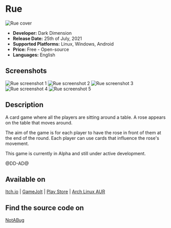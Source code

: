 # Rue

![Rue cover](@ROOT@/images/games/rue/cover.png "Rue cover")

* **Developer:** Dark Dimension
* **Release Date:** 25th of July, 2021
* **Supported Platforms:** Linux, Windows, Android
* **Price:** Free - Open-source
* **Languages:** English

## Screenshots

![Rue screenshot 1](@ROOT@/images/games/rue/screenshot_1.png "Screenshot 1")
![Rue screenshot 2](@ROOT@/images/games/rue/screenshot_2.png "Screenshot 2")
![Rue screenshot 3](@ROOT@/images/games/rue/screenshot_3.png "Screenshot 3")
![Rue screenshot 4](@ROOT@/images/games/rue/screenshot_4.png "Screenshot 4")
![Rue screenshot 5](@ROOT@/images/games/rue/screenshot_5.png "Screenshot 5")

## Description

A card game where all the players are sitting around a table. A rose appears on the table that moves around.

The aim of the game is for each player to have the rose in front of them at
the end of the round. Each player can use cards that influence the
rose's movement.

This game is currently in Alpha and still under active development.

@DD-AD@

## Available on

<a class="button" href="https://darkdimension.itch.io/rue">Itch.io</a> |
<a class="button" href="https://gamejolt.com/games/rue/632453">GameJolt</a> |
<a class="button" href="https://play.google.com/store/apps/details?id=org.darkdimension.rue">Play Store</a> |
<a class="button" href="https://aur.archlinux.org/packages/rue/">Arch Linux AUR</a>

## Find the source code on

<a class="button" href="https://notabug.org/tomtsagk/rue">NotABug</a>
